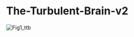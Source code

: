 # The-Turbulent-Brain-v2
![Fig1_ttb](https://github.com/user-attachments/assets/29b35b38-d176-4c94-92f2-5dfd3b3fe9a4)
